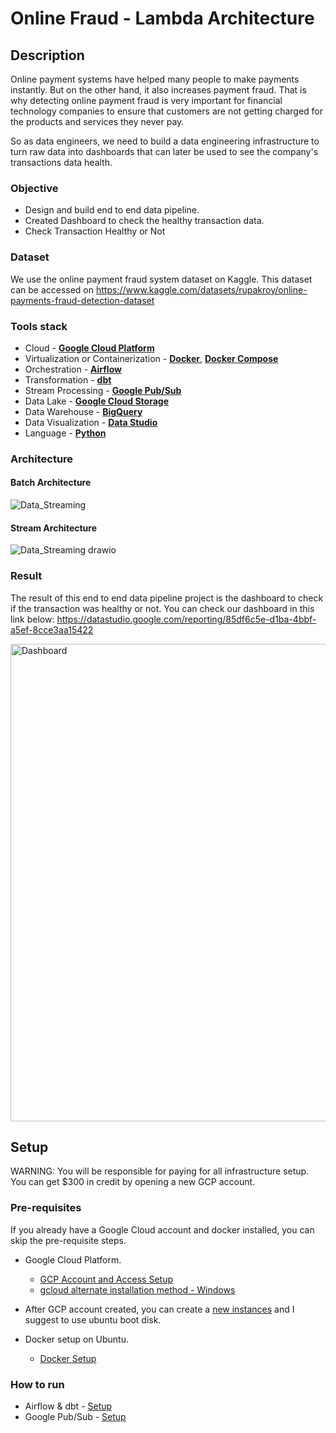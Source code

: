 # Online Fraud - Lambda Architecture

## Description
Online payment systems have helped many people to make payments instantly. But on the other hand, it also increases payment fraud. That is why detecting online payment fraud is very important for financial technology companies to ensure that customers are not getting charged for the products and services they never pay. 

So as data engineers, we need to build a data engineering infrastructure to turn raw data into dashboards that can later be used to see the company's transactions data health. 


### Objective
- Design and build end to end data pipeline.
- Created Dashboard to check the healthy transaction data.
- Check Transaction Healthy or Not


### Dataset
We use the online payment fraud system dataset on Kaggle. This dataset can be accessed on https://www.kaggle.com/datasets/rupakroy/online-payments-fraud-detection-dataset 

### Tools stack

- Cloud - [**Google Cloud Platform**](https://cloud.google.com)
- Virtualization or Containerization - [**Docker**](https://www.docker.com), [**Docker Compose**](https://docs.docker.com/compose/)
- Orchestration - [**Airflow**](https://airflow.apache.org)
- Transformation - [**dbt**](https://www.getdbt.com)
- Stream Processing - [**Google Pub/Sub**](https://cloud.google.com/pubsub/?utm_source=google&utm_medium=cpc&utm_campaign=japac-ID-all-en-dr-bkws-all-all-trial-e-dr-1009882&utm_content=text-ad-none-none-DEV_c-CRE_468709682064-ADGP_Hybrid%20%7C%20BKWS%20-%20EXA%20%7C%20Txt%20~%20Data%20Analytics%20~%20Pub%2FSub_Cloud%20PubSub-KWID_43700029830238360-aud-1596662389134%3Akwd-395094646964&userloc_9072606-network_g&utm_term=KW_google%20pub%20sub&gclid=CjwKCAiAnZCdBhBmEiwA8nDQxcmEZPls8DLR-DwhIw2RG5_a8JJJpsdCM12Q6HJNZDZTMkE1oPB_dRoCpccQAvD_BwE&gclsrc=aw.ds)
- Data Lake - [**Google Cloud Storage**](https://cloud.google.com/storage)
- Data Warehouse - [**BigQuery**](https://cloud.google.com/bigquery)
- Data Visualization - [**Data Studio**](https://datastudio.google.com/overview)
- Language - [**Python**](https://www.python.org)

### Architecture
#### Batch Architecture
![Data_Streaming](https://user-images.githubusercontent.com/83212789/209272508-59dbf8d0-61ae-4d1d-9ccc-72b7a70f2d82.png)

#### Stream Architecture
![Data_Streaming drawio](https://user-images.githubusercontent.com/83212789/209273097-026dcb7b-a070-470a-bbdb-474c23a8e490.png)

### Result
The result of this end to end data pipeline project is the dashboard to check if the transaction was healthy or not.
You can check our dashboard in this link below:
https://datastudio.google.com/reporting/85df6c5e-d1ba-4bbf-a5ef-8cce3aa15422


<img width="764" alt="Dashboard" src="https://user-images.githubusercontent.com/83212789/209299445-bca44f9c-5573-47eb-bf26-b79d86be1c14.png">

## Setup
WARNING: You will be responsible for paying for all infrastructure setup. You can get $300 in credit by opening a new GCP account.

### Pre-requisites

If you already have a Google Cloud account and docker installed, you can skip the pre-requisite steps.

- Google Cloud Platform. 
  - [GCP Account and Access Setup](setup/gcp.md)
  - [gcloud alternate installation method - Windows](https://github.com/DataTalksClub/data-engineering-zoomcamp/blob/main/week_1_basics_n_setup/1_terraform_gcp/windows.md#google-cloud-sdk)

- After GCP account created, you can create a [new instances](https://cloud.google.com/compute/docs/instances/create-start-instance) 
and I suggest to use ubuntu boot disk.
- Docker setup on Ubuntu.
  - [Docker Setup](startup/docker.md)


### How to run

- Airflow & dbt - [Setup](airflow/README.md)
- Google Pub/Sub - [Setup](setup/pubsub.md)

